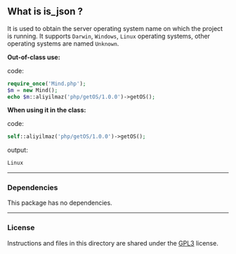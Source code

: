 ## What is is_json ?

It is used to obtain the server operating system name on which the project is running. It supports `Darwin`, `Windows`, `Linux` operating systems, other operating systems are named `Unknown`.

**Out-of-class use:**

code:
```php
require_once('Mind.php');
$m = new Mind();
echo $m::aliyilmaz('php/getOS/1.0.0')->getOS();
```

**When using it in the class:**

code:
```php
self::aliyilmaz('php/getOS/1.0.0')->getOS();
```

output:
```php
Linux
```

---

### Dependencies
This package has no dependencies.

---

### License
Instructions and files in this directory are shared under the [GPL3](https://github.com/aliyilmaz/getOS/tree/main/1.0.0/LICENSE.md) license.